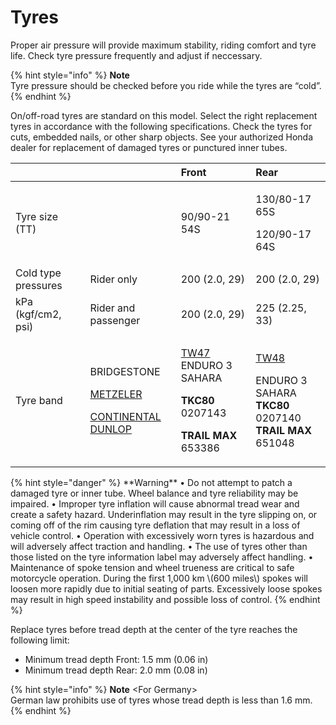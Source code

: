 # Tyres

Proper air pressure will provide maximum stability, riding comfort and tyre life. Check tyre pressure frequently and adjust if neccessary.​

{% hint style="info" %}
**Note**  
Tyre pressure should be checked before you ride while the tyres are “cold”.
{% endhint %}

On/off-road tyres are standard on this model. Select the right replacement tyres in accordance with the following specifications. Check the tyres for cuts, embedded nails, or other sharp objects. See your authorized Honda dealer for replacement of damaged tyres or punctured inner tubes.​

<table>
  <thead>
    <tr>
      <th style="text-align:left"></th>
      <th style="text-align:left"></th>
      <th style="text-align:left">Front</th>
      <th style="text-align:left">Rear</th>
    </tr>
  </thead>
  <tbody>
    <tr>
      <td style="text-align:left">Tyre size (TT)</td>
      <td style="text-align:left"></td>
      <td style="text-align:left">90/90-21 54S</td>
      <td style="text-align:left">
        <p>130/80-17 65S</p>
        <p>120/90-17 64S</p>
      </td>
    </tr>
    <tr>
      <td style="text-align:left">Cold type pressures</td>
      <td style="text-align:left">Rider only</td>
      <td style="text-align:left">200 (2.0, 29)</td>
      <td style="text-align:left">200 (2.0, 29)</td>
    </tr>
    <tr>
      <td style="text-align:left">kPa (kgf/cm2, psi)</td>
      <td style="text-align:left">Rider and passenger</td>
      <td style="text-align:left">200 (2.0, 29)</td>
      <td style="text-align:left">225 (2.25, 33)</td>
    </tr>
    <tr>
      <td style="text-align:left">Tyre band</td>
      <td style="text-align:left">
        <p>BRIDGESTONE</p>
        <p><a href="https://www.metzeler.com/en-ww/products/tyres/enduro-3-sahara">METZELER</a>
        </p>
        <p><a href="https://www.continental-tires.com/motorcycle/tires/motorcycle-tires/off-road-enduro/tkc-80">CONTINENTAL</a>
          <br
          /><a href="https://www.dunlop.eu/en_gb/motorcycle/tires/trailmax.TRX.html">DUNLOP&#x200B;</a>
        </p>
      </td>
      <td style="text-align:left">
        <p><a href="https://www.bridgestone.com/products/motorcycle_tires/products/detail/pr117/">TW47</a>
          <br
          />ENDURO 3 SAHARA</p>
        <p><b>TKC80</b> 0207143</p>
        <p><b>TRAIL MAX</b> 653386</p>
      </td>
      <td style="text-align:left">
        <p><a href="https://www.bridgestone.com/products/motorcycle_tires/products/detail/pr118/">TW48</a>
        </p>
        <p>ENDURO 3 SAHARA
          <br /><b>TKC80</b> 0207140
          <br /><b>TRAIL MAX</b>&#x200B; 651048</p>
      </td>
    </tr>
  </tbody>
</table>{% hint style="danger" %}
**Warning**  
• Do not attempt to patch a damaged tyre or inner tube. Wheel balance and tyre reliability may be impaired.  
• Improper tyre inflation will cause abnormal tread wear and create a safety hazard. Underinflation may result in the tyre slipping on, or coming off of the rim causing tyre deflation that may result in a loss of vehicle control.  
• Operation with excessively worn tyres is hazardous and will adversely affect traction and handling.  
• The use of tyres other than those listed on the tyre information label may adversely affect handling.  
• Maintenance of spoke tension and wheel trueness are critical to safe motorcycle operation. During the first 1,000 km \(600 miles\) spokes will loosen more rapidly due to initial seating of parts. Excessively loose spokes may result in high speed instability and possible loss of control.
{% endhint %}

Replace tyres before tread depth at the center of the tyre reaches the following limit:​

* Minimum tread depth Front: 1.5 mm \(0.06 in\)​
* Minimum tread depth Rear: 2.0 mm \(0.08 in\)​

{% hint style="info" %}
**Note** &lt;For Germany&gt;  
German law prohibits use of tyres whose tread depth is less than 1.6 mm.
{% endhint %}

